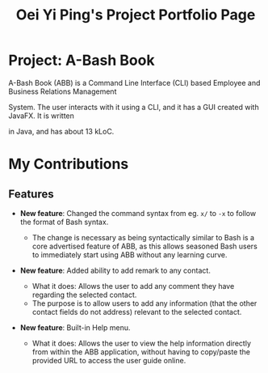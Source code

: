 ﻿---
layout: alt-page
title: Oei Yi Ping's Project Portfolio Page
---

#  Project: A-Bash Book
A-Bash Book (ABB) is a Command Line Interface (CLI) based Employee and Business Relations Management

System. The user interacts with it using a CLI, and it has a GUI created with JavaFX. It is written

in Java, and has about 13 kLoC.

# My Contributions

## Features
* **New feature**: Changed the command syntax from eg. `x/` to `-x` to follow the format of Bash syntax. 
	* The change is necessary as being syntactically similar to Bash is a core advertised feature of ABB, as this allows seasoned Bash users to immediately start using ABB without any learning curve.   
	
* **New feature**: Added ability to add remark to any contact. 
	* What it does: Allows the user to add any comment they have regarding the selected contact. 
	* The purpose is to allow users to add any information (that the other contact fields do not address)  relevant to the selected contact. 
* **New feature**: Built-in Help menu.
	* What it does: Allows the user to view the help information directly from within the ABB application, without having to copy/paste the provided URL to access the user guide online.


